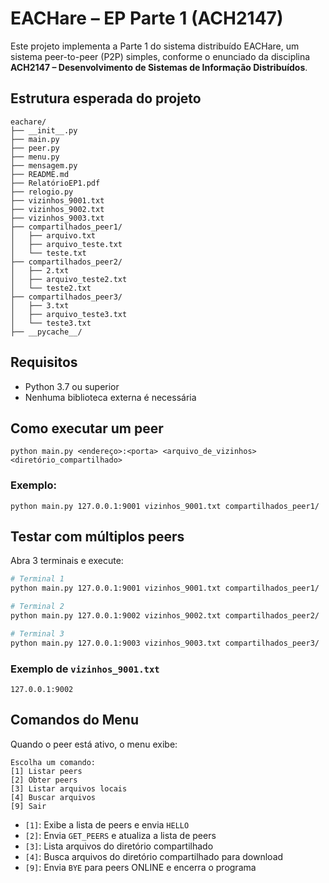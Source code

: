 # EACHare – EP Parte 1 (ACH2147)

Este projeto implementa a Parte 1 do sistema distribuído EACHare, um sistema peer-to-peer (P2P) simples, conforme o enunciado da disciplina **ACH2147 – Desenvolvimento de Sistemas de Informação Distribuídos**.

## Estrutura esperada do projeto

```
eachare/
├── __init__.py
├── main.py
├── peer.py
├── menu.py
├── mensagem.py
├── README.md
├── RelatórioEP1.pdf
├── relogio.py
├── vizinhos_9001.txt
├── vizinhos_9002.txt
├── vizinhos_9003.txt
├── compartilhados_peer1/
│   ├── arquivo.txt    
│   ├── arquivo_teste.txt 
│   └── teste.txt
├── compartilhados_peer2/
│   ├── 2.txt    
│   ├── arquivo_teste2.txt 
│   └── teste2.txt
├── compartilhados_peer3/
│   ├── 3.txt    
│   ├── arquivo_teste3.txt 
│   └── teste3.txt
├── __pycache__/
```

## Requisitos

- Python 3.7 ou superior
- Nenhuma biblioteca externa é necessária

## Como executar um peer

```
python main.py <endereço>:<porta> <arquivo_de_vizinhos> <diretório_compartilhado>
```

### Exemplo:

```
python main.py 127.0.0.1:9001 vizinhos_9001.txt compartilhados_peer1/
```

## Testar com múltiplos peers

Abra 3 terminais e execute:

```bash
# Terminal 1
python main.py 127.0.0.1:9001 vizinhos_9001.txt compartilhados_peer1/

# Terminal 2
python main.py 127.0.0.1:9002 vizinhos_9002.txt compartilhados_peer2/

# Terminal 3
python main.py 127.0.0.1:9003 vizinhos_9003.txt compartilhados_peer3/
```

### Exemplo de `vizinhos_9001.txt`
```
127.0.0.1:9002
```

## Comandos do Menu

Quando o peer está ativo, o menu exibe:

```
Escolha um comando:
[1] Listar peers
[2] Obter peers
[3] Listar arquivos locais
[4] Buscar arquivos
[9] Sair
```

- `[1]`: Exibe a lista de peers e envia `HELLO`
- `[2]`: Envia `GET_PEERS` e atualiza a lista de peers
- `[3]`: Lista arquivos do diretório compartilhado
- `[4]`: Busca arquivos do diretório compartilhado para download
- `[9]`: Envia `BYE` para peers ONLINE e encerra o programa
